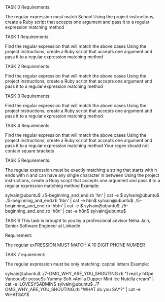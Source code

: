 TASK 0
Requirements:

The regular expression must match School
Using the project instructions, create a Ruby script that accepts one argument and pass it to a regular expression matching method

TASK 1
Requirements:

Find the regular expression that will match the above cases
Using the project instructions, create a Ruby script that accepts one argument and pass it to a regular expression matching method

TASK 2
Requirements:

Find the regular expression that will match the above cases
Using the project instructions, create a Ruby script that accepts one argument and pass it to a regular expression matching method

TASK 3
Requirements:

Find the regular expression that will match the above cases
Using the project instructions, create a Ruby script that accepts one argument and pass it to a regular expression matching method

TASK 4
Requirements:

Find the regular expression that will match the above cases
Using the project instructions, create a Ruby script that accepts one argument and pass it to a regular expression matching method
Your regex should not contain square brackets

TASK 5
Requirements:

The regular expression must be exactly matching a string that starts with h ends with n and can have any single character in between
Using the project instructions, create a Ruby script that accepts one argument and pass it to a regular expression matching method
Example:

sylvain@ubuntu$ ./5-beginning_and_end.rb 'hn' | cat -e
$
sylvain@ubuntu$ ./5-beginning_and_end.rb 'hbn' | cat -e
hbn$
sylvain@ubuntu$ ./5-beginning_and_end.rb 'hbtn' | cat -e
$
sylvain@ubuntu$ ./5-beginning_and_end.rb 'h8n' | cat -e
h8n$
sylvain@ubuntu$

TASK 6
This task is brought to you by a professional advisor Neha Jain, Senior Software Engineer at LinkedIn.

Requirement:

The regular exPRESSION MUST MATCH A 10 DIGIT PHONE NUMBER

TASK 7
equirement:

The regular expression must be only matching: capital letters
Example:

sylvain@ubuntu$ ./7-OMG_WHY_ARE_YOU_SHOUTING.rb "I realLy hOpe VancouvEr posseSs Yummy Soft vAnilla Dupper Mint Ice Nutella cream" | cat -e
ILOVESYSADMIN$
sylvain@ubuntu$ ./7-OMG_WHY_ARE_YOU_SHOUTING.rb "WHAT do you SAY?" | cat -e
WHATSAY$
